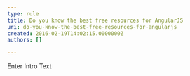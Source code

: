 ```yaml
---
type: rule
title: Do you know the best free resources for AngularJS
uri: do-you-know-the-best-free-resources-for-angularjs
created: 2016-02-19T14:02:15.0000000Z
authors: []

---
```




<span class='intro'> Enter Intro Text </span>




